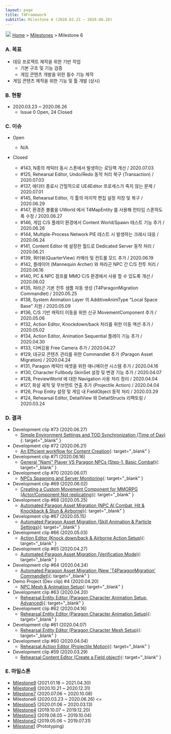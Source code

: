 ```yaml
---
layout: page
title: T4Framework
subtitle: Milestone 6 (2020.03.23 ~ 2020.06.26)
---
```

<img src="https://t4framework.com/img/Folders2.png" width="18px" height="18px"> [Home](https://t4framework.com/index) > [Milestones](https://t4framework.com/T4Framework_Milestones/) > Milestone 6

### A. 목표

- 데모 프로젝트 제작을 위한 기반 작업
  - 기본 구조 및 기능 검증
  - 게임 콘텐츠 개발을 위한 필수 기능 제작
- 게임 콘텐츠 제작을 위한 기능 및 툴 개발 (상시)

### B. 현황

- 2020.03.23 ~ 2020.06.26
  - Issue 0 Open, 24 Closed

### C. 이슈

- Open
  - N/A
    
- Closed
  - #143, N종의 캐릭터 동시 스폰에서 발생하는 로딩랙 개선 / 2020.07.03
  - #125, Rehearsal Editor, Undo/Redo 동작 처리 복구 (Transaction) / 2020.07.03
  - #137, 에디터 종료시 간헐적으로 UE4Editor 프로세스가 죽지 않는 문제 / 2020.07.01
  - #145, Rehearsal Editor, 각 툴의 마지막 편집 설정 저장 및 복구 / 2020.06.29
  - #147, 환경존 볼륨을 UWorld 에서 T4MapEntity 를 사용해 런타임 스폰하도록 수정 / 2020.06.27
  - #146, 게임 C/S 플레이 환경에서 Content World/Spawn 테스트 기능 추가 / 2020.06.26
  - #144, Multiple-Process Network PIE 테스트 시 발생하는 크래시 대응 / 2020.06.24
  - #141, Content Editor 에 설정한 월드로 Dedicated Server 동작 처리 / 2020.06.21
  - #139, 쿼터뷰(QuarterView) 카메라 및 컨트롤 모드 추가 / 2020.06.19
  - #142, 플레이어 (Mannequin Archer) 와 파라곤 NPC 간 C/S 전투 처리 / 2020.06.16
  - #140, PC & NPC 점프를 MMO C/S 환경에서 사용 할 수 있도록 개선 / 2020.06.02
  - #135, 파라곤 기본 전투 샘플 자동 생성 (T4ParagonMigration Commandlet) / 2020.05.25
  - #138, System Animation Layer 의 AdditiveAnimType "Local Space Base" 지원 / 2020.05.09
  - #136, C/S 기반 캐릭터 이동을 위한 신규 MovementComponent 추가 / 2020.05.06
  - #132, Action Editor, Knockdown/back 처리를 위한 이동 액션 추가 / 2020.05.02
  - #134, Action Editor, Animation Sequential 플레이 기능 추가 / 2020.04.30
  - #133, 디버깅용 Free Camera 추가 / 2020.04.27
  - #129, 대규모 콘텐츠 관리를 위한 Commandlet 추가 (Paragon Asset Migration) / 2020.04.24
  - #131, Paragon 캐릭터 에셋을 위한 애니메이션 시스템 추가 / 2020.04.16
  - #130, Character Fullbody SkinSet 설정 및 변경 기능 추가 / 2020.04.07
  - #128, PreviewWorld 에 대한 Navigation 사용 처리 정리 / 2020.04.04
  - #127, 화살 궤적 및 무브먼트 연출 추가 (Projectile Action) / 2020.04.04
  - #126, Prop Entity 설정 및 게임 내 FieldObject 동작 처리 / 2020.03.29
  - #124, Rehearsal Editor, DetailView 와 DetailStructs 리팩토링 / 2020.03.24

### D. 결과

- Development clip #73 (2020.06.27)
  - [Simple Environment Settings and TOD Synchronization (Time of Day)](https://youtu.be/jtASB4dSZtE){: target="_blank" }
- Development clip #72 (2020.06.21)
  - [An Efficient workflow for Content Creation](https://youtu.be/xWuo6d-ruio){: target="_blank" }
- Development clip #71 (2020.06.16)
  - [General "Nami" Player VS Paragon NPCs (Step-1, Basic Combat)](https://youtu.be/IU_0fIi5hlw){: target="_blank" }
- Development clip #70 (2020.06.07)
  - [NPCs Spawning and Server Monitoring](https://youtu.be/CLtaxKLNpJ8){: target="_blank" }
- Development clip #69 (2020.06.02)
  - [Creating a Custom Movement Component for MMORPG (Actor/Component Not replicating)](https://youtu.be/OqDk2P-oLSA){: target="_blank" }
- Development clip #68 (2020.05.25)
  - [Automated Paragon Asset Migration (NPC AI Combat, Hit & Knockback & Stun & Airborne)](https://youtu.be/bVXZGRSVEp8){: target="_blank" }
- Development clip #67 (2020.05.15)
  - [Automated Paragon Asset Migration (Skill Animation & Particle Settings)](https://youtu.be/0c2D0NYDXGQ){: target="_blank" }
- Development clip #66 (2020.05.03)
  - [Action Editor (Knock down/back & Airborne Action Setup)](https://youtu.be/0c2D0NYDXGQ){: target="_blank" }
- Development clip #65 (2020.04.27)
  - [Automated Paragon Asset Migration (Verification Mode)](https://youtu.be/uEjZzO-B6QU){: target="_blank" }
- Development clip #64 (2020.04.24)
  - [Automated Paragon Asset Migration (New 'T4ParagonMigration' Commandlet)](https://youtu.be/EKyMbS8H5q4){: target="_blank" }
- Demo Project (Dev clip) #4 (2020.04.20)
  - [NPC Mesh & Animation Setup](https://youtu.be/J9FgY9tNdSA){: target="_blank" }
- Development clip #63 (2020.04.20)
  - [Rehearsal Entity Editor (Paragon Character Animation Setup, Advanced)](https://youtu.be/G69jNG0gjgI){: target="_blank" }
- Development clip #62 (2020.04.16)
  - [Rehearsal Entity Editor (Paragon Character Animation Setup)](https://youtu.be/Avro3NvAeck){: target="_blank" }
- Development clip #61 (2020.04.07)
  - [Rehearsal Entity Editor (Paragon Character Mesh Setup)](https://youtu.be/jphxEx6WY6E){: target="_blank" }
- Development clip #60 (2020.04.04)
  - [Rehearsal Action Editor (Projectile Motion)](https://youtu.be/P6Y1cftin0o){: target="_blank" }
- Development clip #59 (2020.03.29)
  - [Rehearsal Content Editor (Create a Field object)](https://youtu.be/nmJlOAPc_c8){: target="_blank" }
  
### E. 마일스톤

- [Milestone9](https://t4framework.com/T4Framework_Milestone9_Achieved/) (2021.01.18 ~ 2021.04.30)
- [Milestone8](https://t4framework.com/T4Framework_Milestone8_Achieved/) (2020.10.21 ~ 2020.12.31)
- [Milestone7](https://t4framework.com/T4Framework_Milestone7_Achieved/) (2020.07.06 ~ 2020.10.08)
- Milestone6 (2020.03.23 ~ 2020.06.26) <=
- [Milestone5](https://t4framework.com/T4Framework_Milestone5_Achieved/) (2020.01.06 ~ 2020.03.13)
- [Milestone4](https://t4framework.com/T4Framework_Milestone4_Achieved/) (2019.10.07 ~ 2019.12.20)
- [Milestone3](https://t4framework.com/T4Framework_Milestone3_Achieved/) (2019.08.05 ~ 2019.10.04)
- [Milestone2](https://t4framework.com/T4Framework_Milestone2_Achieved/) (2019.05.06 ~ 2019.07.31)
- [Milestone1](https://t4framework.com/T4Framework_Milestone1_Achieved/) (Prototyping)
